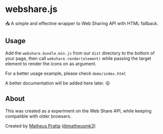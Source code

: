 # webshare.js
📤 A simple and effective wrapper to Web Sharing API with HTML fallback.

## Usage
Add the ``webshare.bundle.min.js`` from our ``dist`` directory to the bottom of your page, then call ``webshare.render(element)`` while passing the target element to render the icons on as argument.

For a better usage example, please check ``demo/index.html``

A better documentation will be added here later. 😜

## About
This was created as a experiment on the Web Share API, while keeping compatible with older browsers.

Created by [Matheus Pratta](https://matheus.io) ([@matheusmk3](https://github.com/matheusmk3))